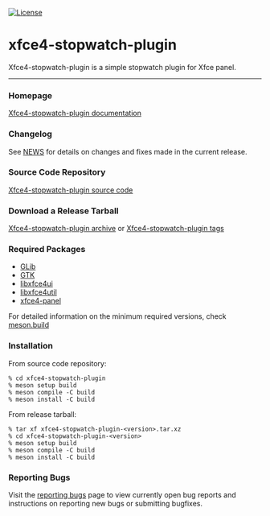 [![License](https://img.shields.io/badge/License-GPL%20v2-blue.svg)](https://gitlab.xfce.org/panel-plugins/xfce4-stopwatch-plugin/-/blob/master/COPYING)

# xfce4-stopwatch-plugin

Xfce4-stopwatch-plugin is a simple stopwatch plugin for Xfce panel.

----

### Homepage

[Xfce4-stopwatch-plugin documentation](https://docs.xfce.org/panel-plugins/xfce4-stopwatch-plugin)

### Changelog

See [NEWS](https://gitlab.xfce.org/panel-plugins/xfce4-stopwatch-plugin/-/blob/master/NEWS) for details on changes and fixes made in the current release.

### Source Code Repository

[Xfce4-stopwatch-plugin source code](https://gitlab.xfce.org/panel-plugins/xfce4-stopwatch-plugin)

### Download a Release Tarball

[Xfce4-stopwatch-plugin archive](https://archive.xfce.org/src/panel-plugins/xfce4-stopwatch-plugin)
    or
[Xfce4-stopwatch-plugin tags](https://gitlab.xfce.org/panel-plugins/xfce4-stopwatch-plugin/-/tags)

### Required Packages

* [GLib](https://wiki.gnome.org/Projects/GLib)
* [GTK](https://www.gtk.org)
* [libxfce4ui](https://gitlab.xfce.org/xfce/libxfce4ui)
* [libxfce4util](https://gitlab.xfce.org/xfce/libxfce4util)
* [xfce4-panel](https://gitlab.xfce.org/xfce/xfce4-panel)

For detailed information on the minimum required versions, check [meson.build](https://gitlab.xfce.org/panel-plugins/xfce4-stopwatch-plugin/-/blob/master/meson.build)

### Installation

From source code repository: 

    % cd xfce4-stopwatch-plugin
    % meson setup build
    % meson compile -C build
    % meson install -C build

From release tarball:

    % tar xf xfce4-stopwatch-plugin-<version>.tar.xz
    % cd xfce4-stopwatch-plugin-<version>
    % meson setup build
    % meson compile -C build
    % meson install -C build

### Reporting Bugs

Visit the [reporting bugs](https://docs.xfce.org/panel-plugins/xfce4-stopwatch-plugin/bugs) page to view currently open bug reports and instructions on reporting new bugs or submitting bugfixes.

